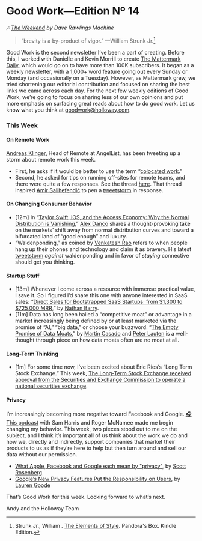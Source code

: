 # Good Work—Edition Nº 14

*🎶 [The Weekend](https://open.spotify.com/track/3ttuDYaMTE0p9yOUQ0szZP?si=PuvhKnJXSgy7LE3A-FwlkQ) by Dave Rawlings Machine*

> “brevity is a by-product of vigor.” —William Strunk Jr.[^1]

Good Work is the second newsletter I’ve been a part of creating. Before this, I worked with Danielle and Kevin Morrill to create [The Mattermark Daily](http://www.daniellemorrill.com/2018/05/mattermark-daily-shut-down/), which would go on to have more than 100K subscribers. It began as a weekly newsletter, with a 1,000+ word feature going out every Sunday or Monday (and occasionally on a Tuesday). However, as Mattermark grew, we tried shortening our editorial contribution and focused on sharing the best links we came across each day. For the next few weekly editions of Good Work, we’re going to focus on sharing less of our own opinions and put more emphasis on surfacing great reads about how to do good work. Let us know what you think at [goodwork@holloway.com](mailto:goodwork@holloway.com).

### This Week

#### On Remote Work

[Andreas Klinger](https://mobile.twitter.com/andreasklinger), Head of Remote at AngelList, has been tweeting up a storm about remote work this week.

- First, he asks if it would be better to use the term “[colocated work](https://mobile.twitter.com/andreasklinger/status/1126530817210048512).”
- Second, he asked for tips on running off-sites for remote teams, and there were quite a few responses. See the thread [here](https://mobile.twitter.com/andreasklinger/status/1126571386892312578). That thread inspired [Amir Salihefendić](https://mobile.twitter.com/amix3k) to pen a [tweetstorm](https://mobile.twitter.com/amix3k/status/1126761977638817792) in response.

#### On Changing Consumer Behavior

- [12m] In “[Taylor Swift, iOS, and the Access Economy: Why the Normal Distribution is Vanishing](https://alexdanco.com/2015/12/17/taylor-swift-ios-and-the-access-economy-why-the-normal-distribution-is-vanishing/),” [Alex Danco](https://twitter.com/Alex_Danco) shares a thought-provoking take on the markets’ shift away from normal distribution curves and toward a bifurcated land of “good enough” and luxury.
- “Waldenponding,” as coined by [Venkatesh Rao](https://mobile.twitter.com/vgr) refers to when people hang up their phones and technology and claim it as bravery. His latest [tweetstorm](https://mobile.twitter.com/vgr/status/1125119314611171328) *against* waldenponding and in favor of *staying* connective should get you thinking.

#### Startup Stuff

- [13m] Whenever I come across a resource with immense practical value, I save it. So I figured I’d share this one with anyone interested in SaaS sales: “[Direct Sales for Bootstrapped SaaS Startups: from $1,300 to $725,000 MRR](https://nathanbarry.com/sales/),” by [Nathan Barry](https://mobile.twitter.com/nathanbarry).
- [11m] Data has long been hailed a “competitive moat” or advantage in a market increasingly being defined by or at least marketed via the promise of “AI,” “big data,” or choose your buzzword. “[The Empty Promise of Data Moats](https://a16z.com/2019/05/09/data-network-effects-moats/),” by [Martin Casado](https://mobile.twitter.com/martin_casado) and [Peter Lauten](https://mobile.twitter.com/peter_lauten) is a well-thought through piece on how data moats often are no moat at all.

#### Long-Term Thinking

- [1m] For some time now, I’ve been excited about Eric Ries’s “Long Term Stock Exchange.” This week, [The Long-Term Stock Exchange received approval from the Securities and Exchange Commission to operate a national securities exchange](https://longtermstockexchange.com/news/ltse-receives-approval-from-sec).

#### Privacy

I’m increasingly becoming more negative toward Facebook and Google. [🎧This podcast](https://samharris.org/podcasts/152-trouble-facebook/) with Sam Harris and Roger McNamee made me begin changing my behavior. This week, two pieces stood out to me on the subject, and I think it’s important all of us think about the work we do and how we, directly and indirectly, support companies that market their products to us as if they’re here to help but then turn around and sell our data without our permission.

- [What Apple, Facebook and Google each mean by "privacy"](https://www.axios.com/what-apple-facebook-and-google-each-mean-by-privacy-e2d82692-49bf-4a73-971c-b0bf62d3b2b9.html), by [Scott Rosenberg](https://mobile.twitter.com/scottros)
- [Google’s New Privacy Features Put the Responsibility on Users](https://www.wired.com/story/googles-new-privacy-features-put-the-responsibility-on-users/), by [Lauren Goode](https://mobile.twitter.com/LaurenGoode)

That’s Good Work for this week. Looking forward to what’s next.

Andy and the Holloway Team

[^1]: Strunk Jr., William . [The Elements of Style](https://www.amazon.com/Elements-Style-Fourth-William-Strunk/dp/020530902X). Pandora's Box. Kindle Edition.
